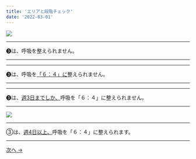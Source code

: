 ```yaml
---
title: 'エリアと段階チェック'
date: '2022-03-01'
---
```

![](/images/0123_1.jpg)
***
➌は、呼吸を整えられません。
***
***
➌は、呼吸を[「６：４」に]()整えられません。   
***
***
➌は、[週3日までしか、]()呼吸を「６：４」に整えられません。  
***
![](/images/0123_2.jpg)
***
③は、[週4日以上、]()呼吸を「６：４」に整えられます。
***
[ 次へ → ](/posts/0-12344)
